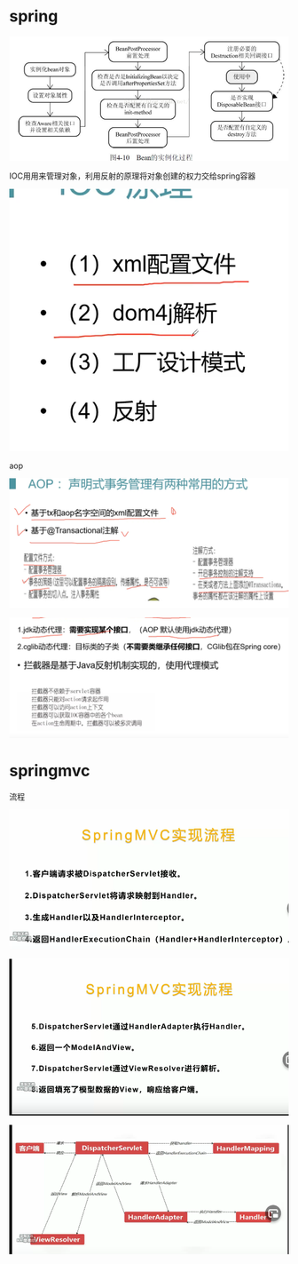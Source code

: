 # spring

![image-20210525174052993](../assert/image-20210525174052993.png)



IOC用用来管理对象，利用反射的原理将对象创建的权力交给spring容器

![image-20210415165249426](../assert/image-20210415165249426.png)







aop

![image-20210415165101376](../assert/image-20210415165101376.png)

![image-20210415165142749](../assert/image-20210415165142749.png)





# springmvc

流程

![image-20210416001942317](../assert/image-20210416001942317.png)

![image-20210416001950750](../assert/image-20210416001950750.png)

![image-20210416002003225](../assert/image-20210416002003225.png)

